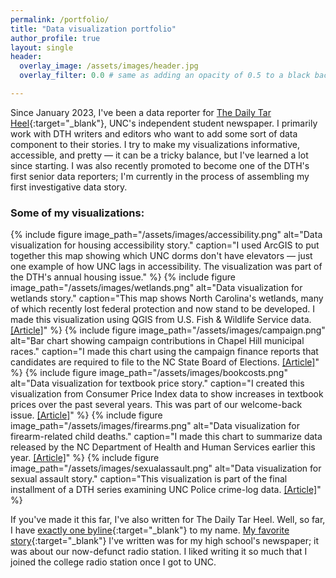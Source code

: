 ```yaml
---
permalink: /portfolio/
title: "Data visualization portfolio"
author_profile: true
layout: single
header:
  overlay_image: /assets/images/header.jpg
  overlay_filter: 0.0 # same as adding an opacity of 0.5 to a black background

---
```

Since January 2023, I've been a data reporter for [The Daily Tar Heel](https://www.dailytarheel.com){:target="_blank"}, UNC's independent student newspaper. I primarily work with DTH writers and editors who want to add some sort of data component to their stories. I try to make my visualizations informative, accessible, and pretty — it can be a tricky balance, but I've learned a lot since starting. I was also recently promoted to become one of the DTH's first senior data reporters; I'm currently in the process of assembling my first investigative data story.

### Some of my visualizations:

{% include figure image_path="/assets/images/accessibility.png" alt="Data visualization for housing accessibility story." caption="I used ArcGIS to put together this map showing which UNC dorms don't have elevators — just one example of how UNC lags in accessibility. The visualization was part of the DTH's annual housing issue." %}
{% include figure image_path="/assets/images/wetlands.png" alt="Data visualization for wetlands story." caption="This map shows North Carolina's wetlands, many of which recently lost federal protection and now stand to be developed. I made this visualization using QGIS from U.S. Fish & Wildlife Service data. [[Article]](https://www.dailytarheel.com/article/2023/09/city-north-carolina-wetlands-farm-bill-environmental-impacts)" %}
{% include figure image_path="/assets/images/campaign.png" alt="Bar chart showing campaign contributions in Chapel Hill municipal races." caption="I made this chart using the campaign finance reports that candidates are required to file to the NC State Board of Elections. [[Article]](https://www.dailytarheel.com/article/2023/10/city-campaign-finance-early-october-chapel-hill-town-council-mayor-carrboro-chccss-adam-searing-jess-anderson)" %}
{% include figure image_path="/assets/images/bookcosts.png" alt="Data visualization for textbook price story." caption="I created this visualization from Consumer Price Index data to show increases in textbook prices over the past several years. This was part of our welcome-back issue. [[Article]](https://www.dailytarheel.com/article/2023/08/university-inflation-impacts-update)" %}
{% include figure image_path="/assets/images/firearms.png" alt="Data visualization for firearm-related child deaths." caption="I made this chart to summarize data released by the NC Department of Health and Human Services earlier this year. [[Article]](https://www.dailytarheel.com/article/2023/03/city-child-fatality-task-force-feb-update)" %}
{% include figure image_path="/assets/images/sexualassault.png" alt="Data visualization for sexual assault story." caption="This visualization is part of the final installment of a DTH series examining UNC Police crime-log data. [[Article]](https://www.dailytarheel.com/article/2023/04/university-sexual-assault-crime-log-data-unc-chapel-hill)" %}


If you've made it this far, I've also written for The Daily Tar Heel. Well, so far, I have [exactly one byline](https://www.dailytarheel.com/article/2023/06/city-chapel-hill-carrboro-pride-preview){:target="_blank"} to my name. [My favorite story](https://thechoatenews.choate.edu/2022/04/02/choates-radio-station-its-dead-air-from-here/){:target="_blank"} I've written was for my high school's newspaper; it was about our now-defunct radio station. I liked writing it so much that I joined the college radio station once I got to UNC.